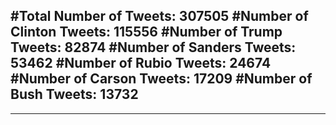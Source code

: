 #Total Number of Tweets: 307505 
#Number of Clinton Tweets: 115556
#Number of Trump Tweets: 82874
#Number of Sanders Tweets: 53462
#Number of Rubio Tweets: 24674
#Number of Carson Tweets: 17209
#Number of Bush Tweets: 13732
---
---
